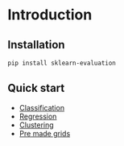 # Introduction

## Installation

```sh
pip install sklearn-evaluation
```

## Quick start
- [Classification](quickstart/classification.md)
- [Regression](quickstart/regression.md)
- [Clustering](quickstart/clustering.md)
- [Pre made grids](quickstart/pre_made_grids.md)
